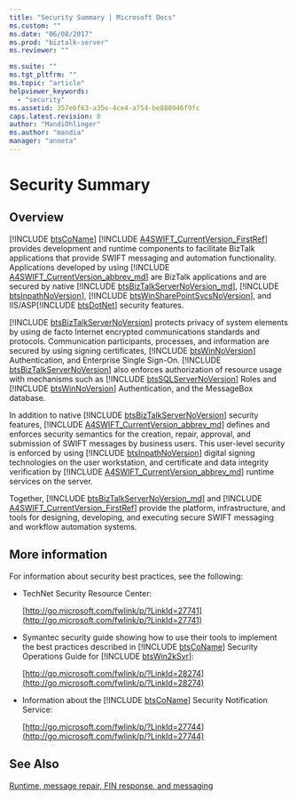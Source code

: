 ```yaml
---
title: "Security Summary | Microsoft Docs"
ms.custom: ""
ms.date: "06/08/2017"
ms.prod: "biztalk-server"
ms.reviewer: ""

ms.suite: ""
ms.tgt_pltfrm: ""
ms.topic: "article"
helpviewer_keywords: 
  - "security"
ms.assetid: 357ebf63-a35e-4ce4-a754-be880946f9fc
caps.latest.revision: 8
author: "MandiOhlinger"
ms.author: "mandia"
manager: "anneta"
---
```

# Security Summary
## Overview
[!INCLUDE [btsCoName](../../includes/btsconame-md.md)] [!INCLUDE [A4SWIFT_CurrentVersion_FirstRef](../../includes/a4swift-currentversion-firstref-md.md)] provides development and runtime components to facilitate BizTalk applications that provide SWIFT messaging and automation functionality. Applications developed by using [!INCLUDE [A4SWIFT_CurrentVersion_abbrev_md](../../includes/a4swift-currentversion-abbrev-md.md)] are BizTalk applications and are secured by native [!INCLUDE [btsBizTalkServerNoVersion_md](../../includes/btsbiztalkservernoversion-md.md)], [!INCLUDE [btsInpathNoVersion](../../includes/btsinpathnoversion-md.md)], [!INCLUDE [btsWinSharePointSvcsNoVersion](../../includes/btswinsharepointsvcsnoversion-md.md)], and IIS/ASP[!INCLUDE [btsDotNet](../../includes/btsdotnet-md.md)] security features.  
  
 [!INCLUDE [btsBizTalkServerNoVersion](../../includes/btsbiztalkservernoversion-md.md)] protects privacy of system elements by using de facto Internet encrypted communications standards and protocols. Communication participants, processes, and information are secured by using signing certificates, [!INCLUDE [btsWinNoVersion](../../includes/btswinnoversion-md.md)] Authentication, and Enterprise Single Sign-On. [!INCLUDE [btsBizTalkServerNoVersion](../../includes/btsbiztalkservernoversion-md.md)] also enforces authorization of resource usage with mechanisms such as [!INCLUDE [btsSQLServerNoVersion](../../includes/btssqlservernoversion-md.md)] Roles and [!INCLUDE [btsWinNoVersion](../../includes/btswinnoversion-md.md)] Authentication, and the MessageBox database.  
  
 In addition to native [!INCLUDE [btsBizTalkServerNoVersion](../../includes/btsbiztalkservernoversion-md.md)] security features, [!INCLUDE [A4SWIFT_CurrentVersion_abbrev_md](../../includes/a4swift-currentversion-abbrev-md.md)] defines and enforces security semantics for the creation, repair, approval, and submission of SWIFT messages by business users. This user-level security is enforced by using [!INCLUDE [btsInpathNoVersion](../../includes/btsinpathnoversion-md.md)] digital signing technologies on the user workstation, and certificate and data integrity verification by [!INCLUDE [A4SWIFT_CurrentVersion_abbrev_md](../../includes/a4swift-currentversion-abbrev-md.md)] runtime services on the server.  
  
 Together, [!INCLUDE [btsBizTalkServerNoVersion_md](../../includes/btsbiztalkservernoversion-md.md)] and [!INCLUDE [A4SWIFT_CurrentVersion_FirstRef](../../includes/a4swift-currentversion-firstref-md.md)] provide the platform, infrastructure, and tools for designing, developing, and executing secure SWIFT messaging and workflow automation systems.  
  
## More information  
 For information about security best practices, see the following:  
  
- TechNet Security Resource Center:  
  
   [http://go.microsoft.com/fwlink/p/?LinkId=27741](http://go.microsoft.com/fwlink/p/?LinkId=27741)  
  

- Symantec security guide showing how to use their tools to implement the best practices described in [!INCLUDE [btsCoName](../../includes/btsconame-md.md)] Security Operations Guide for [!INCLUDE [btsWin2kSvr](../../includes/btswin2ksvr-md.md)]:  
  
   [http://go.microsoft.com/fwlink/p/?LinkId=28274](http://go.microsoft.com/fwlink/p/?LinkId=28274)  

  
- Information about the [!INCLUDE [btsCoName](../../includes/btsconame-md.md)] Security Notification Service:  
  
   [http://go.microsoft.com/fwlink/p/?LinkId=27744](http://go.microsoft.com/fwlink/p/?LinkId=27744)  
  
  
## See Also  
[Runtime, message repair, FIN response, and messaging](../../adapters-and-accelerators/accelerator-swift/runtime-message-repair-fin-response-and-messaging.md)